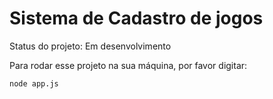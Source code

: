 <h1>Sistema de Cadastro de jogos</h1>

Status do projeto: Em desenvolvimento

Para rodar esse projeto na sua máquina, por favor digitar:
```
node app.js
```
